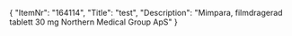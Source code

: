 {
  "ItemNr": "164114",
  "Title": "test",
  "Description": "Mimpara, filmdragerad tablett 30 mg Northern Medical Group ApS"
}